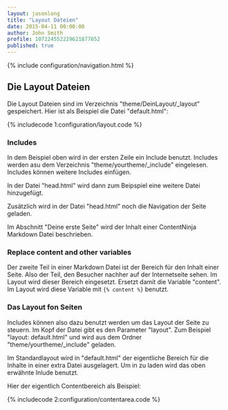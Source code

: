 ```yaml
---
layout: jasonlong
title: "Layout Dateien"
date: 2015-04-11 00:00:00
author: John Smith
profile: 107224552229621877852
published: true
---
```


{% include configuration/navigation.html %}

## Die Layout Dateien

Die Layout Dateien sind im Verzeichnis "theme/DeinLayout/\_layout" gespeichert. 
Hier ist als Beispiel die Datei "default.html": 

{% includecode 1:configuration/layout.code %}


### Includes 

In dem Beispiel oben wird in der ersten Zeile ein Include benutzt. Includes werden asu dem Verzeichnis "theme/yourtheme/\_include" eingelesen.
Includes können weitere Includes einfügen. 

In der Datei "head.html" wird dann zum Beipspiel eine weitere Datei hinzugefügt. 

Zusätzlich wird in der Datei "head.html" noch die Navigation der Seite geladen. 

Im Abschnitt "Deine erste Seite" wird der Inhalt einer ContentNinja Markdown Datei beschrieben. 

### Replace content and other variables

Der zweite Teil in einer Markdown Datei ist der Bereich für den Inhalt einer Seite. 
Also der Teil, den Besucher nachher auf der Internetseite sehen. 
Im Layout wird dieser Bereich eingesetzt. Ersetzt damit die Variable "content".
Im Layout wird diese Variable mit `{% content %}` benutzt. 

### Das Layout fon Seiten

Includes können also dazu benutzt werden um das Layout der Seite zu steuern. 
Im Kopf der Datei gibt es den Parameter "layout". Zum Beispiel "layout: default.html" und wird aus dem Ordner "theme/yourtheme/\_include" geladen.

Im Standardlayout wird in "default.html" der eigentliche Bereich für die Inhalte in einer extra Datei ausgelagert. 
Um in zu laden wird das oben erwähnte Inlude benutzt. 

Hier der eigentlich Contentbereich als Beispiel: 

{% includecode 2:configuration/contentarea.code %}




